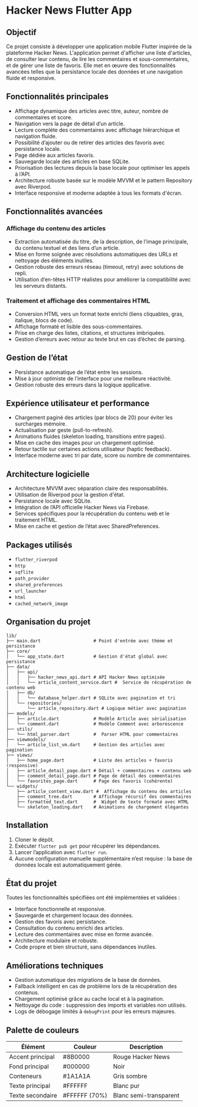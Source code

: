 # Hacker News Flutter App

## Objectif

Ce projet consiste à développer une application mobile Flutter inspirée de la plateforme Hacker News. L'application permet d'afficher une liste d'articles, de consulter leur contenu, de lire les commentaires et sous-commentaires, et de gérer une liste de favoris. Elle met en œuvre des fonctionnalités avancées telles que la persistance locale des données et une navigation fluide et responsive.

## Fonctionnalités principales

- Affichage dynamique des articles avec titre, auteur, nombre de commentaires et score.
- Navigation vers la page de détail d’un article.
- Lecture complète des commentaires avec affichage hiérarchique et navigation fluide.
- Possibilité d’ajouter ou de retirer des articles des favoris avec persistance locale.
- Page dédiée aux articles favoris.
- Sauvegarde locale des articles en base SQLite.
- Priorisation des lectures depuis la base locale pour optimiser les appels à l’API.
- Architecture robuste basée sur le modèle MVVM et le pattern Repository avec Riverpod.
- Interface responsive et moderne adaptée à tous les formats d'écran.

## Fonctionnalités avancées

### Affichage du contenu des articles

- Extraction automatisée du titre, de la description, de l’image principale, du contenu textuel et des liens d’un article.
- Mise en forme soignée avec résolutions automatiques des URLs et nettoyage des éléments inutiles.
- Gestion robuste des erreurs réseau (timeout, retry) avec solutions de repli.
- Utilisation d’en-têtes HTTP réalistes pour améliorer la compatibilité avec les serveurs distants.

### Traitement et affichage des commentaires HTML

- Conversion HTML vers un format texte enrichi (liens cliquables, gras, italique, blocs de code).
- Affichage formaté et lisible des sous-commentaires.
- Prise en charge des listes, citations, et structures imbriquées.
- Gestion d’erreurs avec retour au texte brut en cas d’échec de parsing.

## Gestion de l’état

- Persistance automatique de l’état entre les sessions.
- Mise à jour optimiste de l’interface pour une meilleure réactivité.
- Gestion robuste des erreurs dans la logique applicative.

## Expérience utilisateur et performance

- Chargement paginé des articles (par blocs de 20) pour éviter les surcharges mémoire.
- Actualisation par geste (pull-to-refresh).
- Animations fluides (skeleton loading, transitions entre pages).
- Mise en cache des images pour un chargement optimisé.
- Retour tactile sur certaines actions utilisateur (haptic feedback).
- Interface moderne avec tri par date, score ou nombre de commentaires.

## Architecture logicielle

- Architecture MVVM avec séparation claire des responsabilités.
- Utilisation de Riverpod pour la gestion d'état.
- Persistance locale avec SQLite.
- Intégration de l’API officielle Hacker News via Firebase.
- Services spécifiques pour la récupération du contenu web et le traitement HTML.
- Mise en cache et gestion de l’état avec SharedPreferences.

## Packages utilisés

- `flutter_riverpod`
- `http`
- `sqflite`
- `path_provider`
- `shared_preferences`
- `url_launcher`
- `html`
- `cached_network_image`

## Organisation du projet

```
lib/
├── main.dart                    # Point d'entrée avec thème et persistance
├── core/
│   └── app_state.dart           # Gestion d'état global avec persistance
├── data/
│   ├── api/
│   │   ├── hacker_news_api.dart # API Hacker News optimisée
│   │   └── article_content_service.dart #  Service de récupération de contenu web
│   ├── db/
│   │   └── database_helper.dart # SQLite avec pagination et tri
│   └── repositories/
│       └── article_repository.dart # Logique métier avec pagination
├── models/
│   ├── article.dart             # Modèle Article avec sérialisation
│   └── comment.dart             # Modèle Comment avec arborescence
├── utils/
│   └── html_parser.dart         #  Parser HTML pour commentaires
├── viewmodels/
│   └── article_list_vm.dart     # Gestion des articles avec pagination
├── views/
│   ├── home_page.dart           # Liste des articles + favoris (responsive)
│   ├── article_detail_page.dart # Détail + commentaires + contenu web
│   ├── comment_detail_page.dart # Page de détail des commentaires
│   └── favorites_page.dart      # Page des favoris (cohérente)
└── widgets/
    ├── article_content_view.dart #  Affichage du contenu des articles
    ├── comment_tree.dart        # Affichage récursif des commentaires
    ├── formatted_text.dart      #  Widget de texte formaté avec HTML
    └── skeleton_loading.dart    # Animations de chargement élégantes
```


## Installation

1. Cloner le dépôt.
2. Exécuter `flutter pub get` pour récupérer les dépendances.
3. Lancer l’application avec `flutter run`.
4. Aucune configuration manuelle supplémentaire n’est requise : la base de données locale est automatiquement gérée.

## État du projet

Toutes les fonctionnalités spécifiées ont été implémentées et validées :

- Interface fonctionnelle et responsive.
- Sauvegarde et chargement locaux des données.
- Gestion des favoris avec persistance.
- Consultation du contenu enrichi des articles.
- Lecture des commentaires avec mise en forme avancée.
- Architecture modulaire et robuste.
- Code propre et bien structuré, sans dépendances inutiles.

## Améliorations techniques

- Gestion automatique des migrations de la base de données.
- Fallback intelligent en cas de problème lors de la récupération des contenus.
- Chargement optimisé grâce au cache local et à la pagination.
- Nettoyage du code : suppression des imports et variables non utilisés.
- Logs de débogage limités à `debugPrint` pour les erreurs majeures.

## Palette de couleurs

| Élément            | Couleur       | Description                        |
|--------------------|---------------|------------------------------------|
| Accent principal   | #8B0000       | Rouge Hacker News                  |
| Fond principal     | #000000       | Noir                               |
| Conteneurs         | #1A1A1A       | Gris sombre                        |
| Texte principal    | #FFFFFF       | Blanc pur                          |
| Texte secondaire   | #FFFFFF (70%) | Blanc semi-transparent             |
